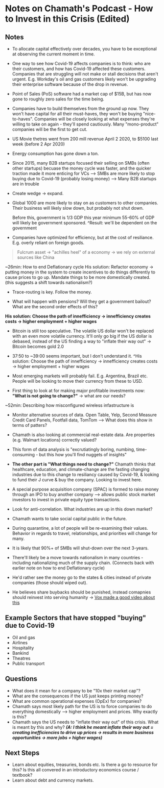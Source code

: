 
Notes on Chamath's Podcast - How to Invest in this Crisis (Edited)
=========================================================

## Notes
- To allocate capital effectively over decades, you have to be exceptional at observing the current moment in time.

- One way to see how Covid-19 affects companies is to think: who are their customers, and how has Covid-19 affected these customers. Companies that are struggling will not make or stall decisions that aren't urgent. E.g. Workday's oil and gas customers likely won't be upgrading their enterprise software because of the drop in revenue.

- Point of Sales (PoS) software had a market cap of $15B, but has now gone to roughly zero sales for the time being.

- Companies have to build themselves from the ground up now. They won't have capital for all their must-haves, they won't be buying "nice-to-haves". Companies will be closely looking at what expenses they're willing to take on again - they'll spend cautiously. Many "mono-product" companies will be the first to get cut.

- US Movie thetres went from 200 mill revenue April 2 2020, to $5100 last week (before 2 Apr 2020)  

- Energy consumption has gone down a ton.

- Since 2015, many B2B startups focused their selling on SMBs (often other startups) becuase the money cycle was faster, and the quicker traction made it more enticing for VCs --> SMBs are more likely to stop buying due to Covid-19 (probably losing money) --> Many B2B startups are in trouble

- Create wedge -> expand.

- Global 1000 are more likely to stay on as customers to other companies. Their business will likely slow down, but probably not shut down.

  Before this, government is 1/3 GDP
  this year minimum 55-60% of GDP will likely be government sponsored.
  ^Result: we'll be dependent on the government

- Companies have optimized for efficiency, but at the cost of resiliance. E.g. overly reliant on foreign goods.

> Fulcrum asset -> "achilles heel" of a economy -> we rely on external sources like China

~26min: How to end Deflationary cycle
His solution: Refactor economy -> putting money in the system to create incentives to do things differently to cause prices to go up. Mandate things to be more domestically created. (this suggests a shift towards nationalism?)

- Trace-routing is key. Follow the money.

- What will happen with pensions? Will they get a government bailout? What are the second order effects of this?

**His solution: Choose the path of innefficiency -> innefficiency creates costs -> higher employment + higher wages**

- Bitcoin is still too speculative. The volatile US dollar won't be replaced with an even more volatile currency. It'll only go big if the US dollar is debased, instead of the US finding a way to "inflate their way out" -> Bitcoin becomes gold 2.0

- 37:50 to ~39:00 seems important, but I don't understand it.
^His solution: Choose the path of innefficiency -> innefficiency creates costs -> higher employment + higher wages

- Most emerging markets will probably fail. E.g. Argentina, Brazil etc. People will be looking to move their currency from these to USD.

- First thing to look at for making major profitable investments now: **"What is not going to change?"** -> what are our needs?

~52min: Describing how misconfigured wireless infastructure is

- Monitor alternative sources of data. Open Table, Yelp, Second Measure Credit Card Panels, Footfall data, TomTom --> What does this show in terms of patters?

- Chamath is also looking at commercial real-estate data. Are properties (e.g. Walmart locations) correctly valued?

- This form of data analysis is "excrutiatingly boring, numbing, time-consuming - but this how you'll find nuggets of insights"

- **The other part is "What things need to change?"** Chamath thinks that healthcare, education, and climate-change are the fasting changing industries due to this change to resiliancy caused by Covid-19, & looking to fund their J curve & buy the company. Looking to invest here.

- A special purpose acquisition company (SPAC) is formed to raise money through an IPO to buy another company --> allows public stock market investors to invest in private equity type transactions.

- Look for anti-correlation. What industries are up in this down market?

- Chamath wants to take social capital public in the future.

- During quarantine, a lot of people will be re-examining their values. Behavior in regards to travel, relationships, and priorities will change for many.

- It is likely that 90%+ of SMBs will shut-down over the next 3-years.

- There'll likely be a move towards nationalism in many countries - including nationalizing much of the supply chain. (Connects back with earlier note on how to end Deflationary cycle)

- He'd rather see the money go to the states & cities instead of private companies (those should wiped out).

- He believes share buybacks should be punished, instead comapnies should reinvest into serving humanity -> [Vox made a good video about this](https://www.vox.com/2018/8/2/17639762/stock-buybacks-tax-cuts-trump-republicans) 

## Example Sectors that have stopped "buying" due to Covid-19
- Oil and gas
- Airlines
- Hospitality
- Bankind
- Theatres
- Public transport

## Questions
- What does it mean for a company to be "10x their market cap"?
- What are the consequences if the US just keeps printing money?
- What are common operational expenses (OpEx) for companies?
- Chamath says most likely path for the US is to force companies to do everything domestically --> higher employment and prices. Why exactly is this?
- Chamath says the US needs to "inflate their way out" of this crisis. What is meant by this and why? ***(A: I think he meant inflate their way out = creating inefficiencies to drive up prices -> results in more business opportunities -> more jobs + higher wages)***

## Next Steps
- Learn about equities, treasuries, bonds etc. Is there a go to resource for this? Is this all convered in an introductory economics course / textbook?
- Learn about debt and currency markets.
